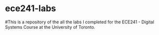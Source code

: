 # ece241-labs

#This is a repository of the all the labs I completed for the ECE241 - Digital Systems Course at the University of Toronto.
